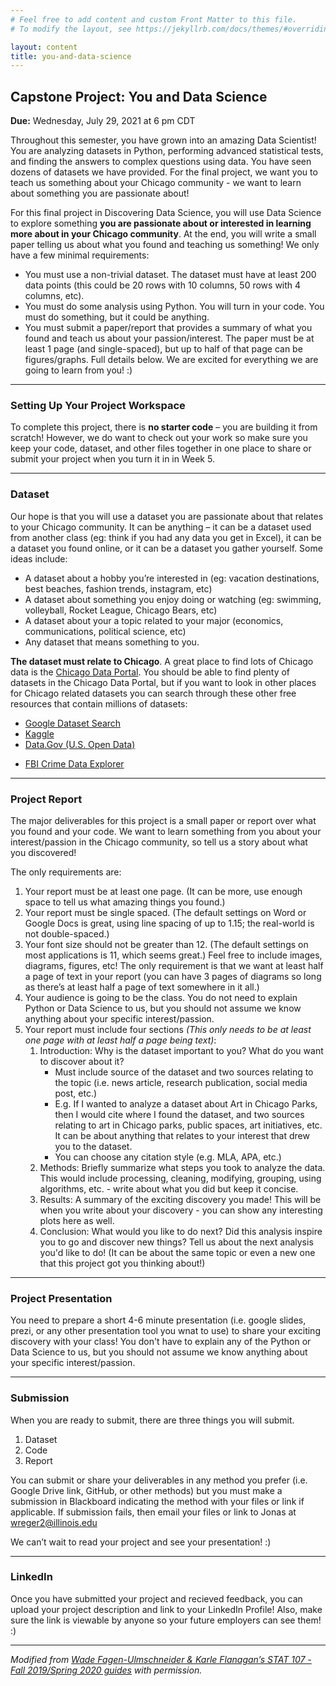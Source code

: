 ```yaml
---
# Feel free to add content and custom Front Matter to this file.
# To modify the layout, see https://jekyllrb.com/docs/themes/#overriding-theme-defaults

layout: content
title: you-and-data-science
---
```


## Capstone Project: You and Data Science
**Due:** Wednesday, July 29, 2021 at 6 pm CDT

Throughout this semester, you have grown into an amazing Data Scientist! You are analyzing datasets in Python, performing advanced statistical tests, and finding the answers to complex questions using data. You have seen dozens of datasets we have provided. For the final project, we want you to teach us something about your Chicago community - we want to learn about something you are passionate about!

For this final project in Discovering Data Science, you will use Data Science to explore something **you are passionate about or interested in learning more about in your Chicago community**. At the end, you will write a small paper telling us about what you found and teaching us something! We only have a few minimal requirements:

* You must use a non-trivial dataset. The dataset must have at least 200 data points (this could be 20 rows with 10 columns, 50 rows with 4 columns, etc).
* You must do some analysis using Python. You will turn in your code. You must do something, but it could be anything.
* You must submit a paper/report that provides a summary of what you found and teach us about your passion/interest. The paper must be at least 1 page (and single-spaced), but up to half of that page can be figures/graphs. Full details below.
We are excited for everything we are going to learn from you! :)

<hr/>

### Setting Up Your Project Workspace
To complete this project, there is **no starter code** – you are building it from scratch! However, we do want to check out your work so make sure you keep your code, dataset, and other files together in one place to share or submit your project when you turn it in in Week 5.

<hr/>

### Dataset
Our hope is that you will use a dataset you are passionate about that relates to your Chicago community. It can be anything – it can be a dataset used from another class (eg: think if you had any data you get in Excel), it can be a dataset you found online, or it can be a dataset you gather yourself. Some ideas include:

* A dataset about a hobby you’re interested in (eg: vacation destinations, best beaches, fashion trends, instagram, etc)
* A dataset about something you enjoy doing or watching (eg: swimming, volleyball, Rocket League, Chicago Bears, etc)
* A dataset about your a topic related to your major (economics, communications, political science, etc)
* Any dataset that means something to you.

**The dataset must relate to Chicago**. A great place to find lots of Chicago data is the <a href="https://urldefense.com/v3/__https://data.cityofchicago.org/__;!!DZ3fjg!rXRcmqqAJYuAfHhG2HZYE6-6ZHpLC4duULqzZzQF0LSbOwXIppuaOiGTHeJxodalDDWi$" target="_blank">Chicago Data Portal</a>. You should be able to find plenty of datasets in the Chicago Data Portal, but if you want to look in other places for Chicago related datasets you can search through these other free resources that contain millions of datasets:

* <a href="https://datasetsearch.research.google.com/" target="_blank">Google Dataset Search</a>
* <a href="https://www.kaggle.com/" target="_blank">Kaggle</a>
* <a href="https://www.data.gov/" target="_blank">Data.Gov (U.S. Open Data)</a>
<!-- * <a href="https://earthdata.nasa.gov/" target="_blank">Earth Data</a> -->
<!-- * <a href="https://www.who.int/data/gho" target="_blank">Global Health Observatory Data Repository</a> -->
* <a href="https://crime-data-explorer.fr.cloud.gov/pages/home" target="_blank">FBI Crime Data Explorer</a>
<!-- * <a href="https://www.pewresearch.org/download-datasets/" target="_blank">Pew Research Center</a> -->
<!-- * <a href="https://www.ncdc.noaa.gov/cdo-web/datasets" target="_blank">Climate Data Online</a> -->
<!-- * <a href="https://www.cdc.gov/DataStatistics/" target="_blank">CDC Data & Statistics</a> -->


<hr/>

### Project Report
The major deliverables for this project is a small paper or report over what you found and your code. We want to learn something from you about your interest/passion in the Chicago community, so tell us a story about what you discovered!

The only requirements are:

1. Your report must be at least one page. (It can be more, use enough space to tell us what amazing things you found.)
2. Your report must be single spaced. (The default settings on Word or Google Docs is great, using line spacing of up to 1.15; the real-world is not double-spaced.)
3. Your font size should not be greater than 12. (The default settings on most applications is 11, which seems great.)
Feel free to include images, diagrams, figures, etc! The only requirement is that we want at least half a page of text in your report (you can have 3 pages of diagrams so long as there’s at least half a page of text somewhere in it all.)
4. Your audience is going to be the class. You do not need to explain Python or Data Science to us, but you should not assume we know anything about your specific interest/passion.
5. Your report must include four sections *(This only needs to be at least one page with at least half a page being text)*:
    1. Introduction: Why is the dataset important to you? What do you want to discover about it?
        * Must include source of the dataset and two sources relating to the topic (i.e. news article, research publication, social media post, etc.)
        * E.g. If I wanted to analyze a dataset about Art in Chicago Parks, then I would cite where I found the dataset, and two sources relating to art in Chicago parks, public spaces, art initiatives, etc. It can be about anything that relates to your interest that drew you to the dataset.
        * You can choose any citation style (e.g. MLA, APA, etc.)
    2. Methods: Briefly summarize what steps you took to analyze the data. This would include processing, cleaning, modifying, grouping, using algorithms, etc. - write about what you did but keep it concise.
    3. Results: A summary of the exciting discovery you made! This will be when you write about your discovery - you can show any interesting plots here as well.
    4. Conclusion: What would you like to do next? Did this analysis inspire you to go and discover new things? Tell us about the next analysis you'd like to do! (It can be about the same topic or even a new one that this project got you thinking about!)

<hr/>

### Project Presentation
You need to prepare a short 4-6 minute presentation (i.e. google slides, prezi, or any other presentation tool you wnat to use) to share your exciting discovery with your class! You don't have to explain any of the Python or Data Science to us, but you should not assume we know anything about your specific interest/passion.

<hr/>

### Submission
When you are ready to submit, there are three things you will submit.
1. Dataset
2. Code
3. Report

You can submit or share your deliverables in any method you prefer (i.e. Google Drive link, GitHub, or other methods) but you must make a submission in Blackboard indicating the method with your files or link if applicable. If submission fails, then email your files or link to Jonas at <a href="mailto:wreger2@illinois.edu">wreger2@illinois.edu</a>

We can’t wait to read your project and see your presentation! :)

<hr/>

### LinkedIn

Once you have submitted your project and recieved feedback, you can upload your project description and link to your LinkedIn Profile! Also, make sure the link is viewable by anyone so your future employers can see them! :)

<hr/>

*Modified from <a href="http://courses.las.illinois.edu/spring2020/stat107/resources/cli/">Wade Fagen-Ulmschneider & Karle Flanagan’s STAT 107 - Fall 2019/Spring 2020 guides</a> with permission.*